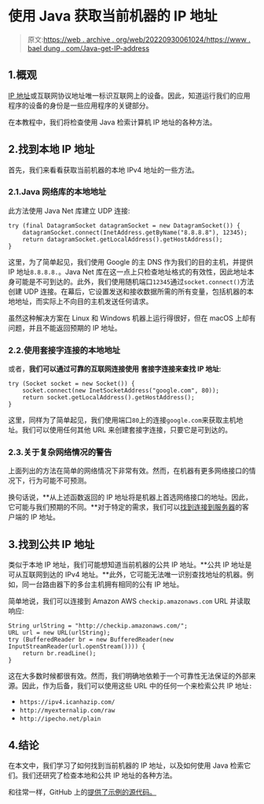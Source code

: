 # 使用 Java 获取当前机器的 IP 地址

> 原文:[https://web . archive . org/web/20220930061024/https://www . bael dung . com/Java-get-IP-address](https://web.archive.org/web/20220930061024/https://www.baeldung.com/java-get-ip-address)

## 1.概观

[IP 地址](/web/20220709110357/https://www.baeldung.com/cs/ipv4-vs-ipv6)或互联网协议地址唯一标识互联网上的设备。因此，知道运行我们的应用程序的设备的身份是一些应用程序的关键部分。

在本教程中，我们将检查使用 Java 检索计算机 IP 地址的各种方法。

## 2.找到本地 IP 地址

首先，我们来看看获取当前机器的本地 IPv4 地址的一些方法。

### 2.1.Java 网络库的本地地址

此方法使用 Java Net 库建立 UDP 连接:

```
try (final DatagramSocket datagramSocket = new DatagramSocket()) {
    datagramSocket.connect(InetAddress.getByName("8.8.8.8"), 12345);
    return datagramSocket.getLocalAddress().getHostAddress();
}
```

这里，为了简单起见，我们使用 Google 的主 DNS 作为我们的目的主机，并提供 IP 地址`8.8.8.8.`。Java Net 库在这一点上只检查地址格式的有效性，因此地址本身可能是不可到达的。此外，我们使用随机端口`12345`通过`socket.connect()`方法创建 UDP 连接。在幕后，它设置发送和接收数据所需的所有变量，包括机器的本地地址，而实际上不向目的主机发送任何请求。

虽然这种解决方案在 Linux 和 Windows 机器上运行得很好，但在 macOS 上却有问题，并且不能返回预期的 IP 地址。

### 2.2.使用套接字连接的本地地址

或者，**我们可以通过可靠的互联网连接使用** **套接字连接来查找 IP 地址**:

```
try (Socket socket = new Socket()) {
    socket.connect(new InetSocketAddress("google.com", 80));
    return socket.getLocalAddress().getHostAddress();
}
```

这里，同样为了简单起见，我们使用端口`80`上的连接`google.com`来获取主机地址。我们可以使用任何其他 URL 来创建套接字连接，只要它是可到达的。

### 2.3.关于复杂网络情况的警告

上面列出的方法在简单的网络情况下非常有效。然而，在机器有更多网络接口的情况下，行为可能不可预测。

换句话说，**从上述函数返回的 IP 地址将是机器上首选网络接口的地址。因此，它可能与我们预期的不同。**对于特定的需求，我们可以[找到连接到服务器](/web/20220709110357/https://www.baeldung.com/java-client-get-ip-address)的客户端的 IP 地址。

## 3.找到公共 IP 地址

类似于本地 IP 地址，我们可能想知道当前机器的公共 IP 地址。**公共 IP 地址是可从互联网到达的 IPv4 地址。**此外，它可能无法唯一识别查找地址的机器。例如，同一台路由器下的多台主机拥有相同的公有 IP 地址。

简单地说，我们可以连接到 Amazon AWS `checkip.amazonaws.com` URL 并读取响应:

```
String urlString = "http://checkip.amazonaws.com/";
URL url = new URL(urlString);
try (BufferedReader br = new BufferedReader(new InputStreamReader(url.openStream()))) {
    return br.readLine();
}
```

这在大多数时候都很有效。然而，我们明确地依赖于一个可靠性无法保证的外部来源。因此，作为后备，我们可以使用这些 URL 中的任何一个来检索公共 IP 地址`:`

*   `https://ipv4.icanhazip.com/`
*   `http://myexternalip.com/raw`
*   `http://ipecho.net/plain`

## 4.结论

在本文中，我们学习了如何找到当前机器的 IP 地址，以及如何使用 Java 检索它们。我们还研究了检查本地和公共 IP 地址的各种方法。

和往常一样，GitHub 上的[提供了示例的源代码。](https://web.archive.org/web/20220709110357/https://github.com/eugenp/tutorials/tree/master/core-java-modules/core-java-networking-3)